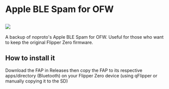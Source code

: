 # Apple BLE Spam for OFW

![](https://thumb.tildacdn.com/tild3332-3839-4061-b663-363464303432/-/resize/214x/-/format/webp/noroot.png)
-----------------------------------------------------------------------------------------------------------
A backup of noproto's Apple BLE Spam for OFW. Useful for those who want to keep the original Flipper Zero firmware.

## How to install it

Download the FAP in Releases then copy the FAP to its respective apps/directory (Bluetooth) on your Flipper Zero device (using qFlipper or manually copying it to the SD)
